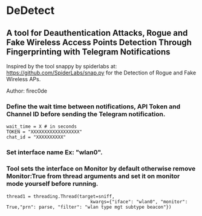 # DeDetect

## A tool for Deauthentication Attacks, Rogue and Fake Wireless Access Points Detection Through Fingerprinting with Telegram Notifications

Inspired by the tool snappy by spiderlabs at: https://github.com/SpiderLabs/snap.py for the Detection of Rogue and Fake Wireless APs.

Author: firec0de

### Define the wait time between notifications, API Token and Channel ID before sending the Telegram notification.
```
wait_time = X # in seconds
TOKEN = "XXXXXXXXXXXXXXXXXX"
chat_id = "XXXXXXXXXX"
```

### Set interface name Ex: "wlan0".
### Tool sets the interface on Monitor by default otherwise remove Monitor:True from thread arguments and set it on monitor mode yourself before running.
```
thread1 = threading.Thread(target=sniff,
                               kwargs={"iface": "wlan0", "monitor": True,"prn": parse, "filter": "wlan type mgt subtype beacon"})
```
